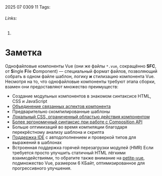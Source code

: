 2025 07 0309 11
Tags: 
###### Links: 
1) 
# Заметка
Однофайловые компоненты Vue (они же файлы `*.vue`, сокращённо **SFC**, от **S**ingle **F**ile **C**omponent) — специальный формат файлов, позволяющий собрать в одном файле шаблон, логику **и** стилизацию компонента Vue.
Несмотря на то, что однофайловые компоненты требуют этапа сборки, взамен они предоставляют множество преимуществ:

- Создание модульных компонентов в знакомом синтаксисе HTML, CSS и JavaScript
- [Объединение связанных аспектов компонента](https://ru.vuejs.org/guide/scaling-up/sfc.html#what-about-separation-of-concerns)
- Предварительно скомпилированные шаблоны
- [Локальный CSS, ограниченный областью действия компонентом](https://ru.vuejs.org/api/sfc-css-features.html)
- [Более эргономичный синтаксис при работе с Composition API](https://ru.vuejs.org/api/sfc-script-setup.html)
- Больше оптимизаций во время компиляции благодаря перекрёстному анализу шаблона и скрипта
- [Поддержка IDE](https://ru.vuejs.org/guide/scaling-up/tooling.html#ide-support) с автодополнением и проверкой типов для выражений в шаблонах
- Встроенная поддержка горячей перезагрузки модулей (HMR)
Если требуется просто улучшить статичный HTML лёгкими взаимодействиями, то обратите также внимание на [petite-vue](https://github.com/vuejs/petite-vue), подмножество Vue, размером 6 КБайт, оптимизированное для прогрессивного улучшения.
